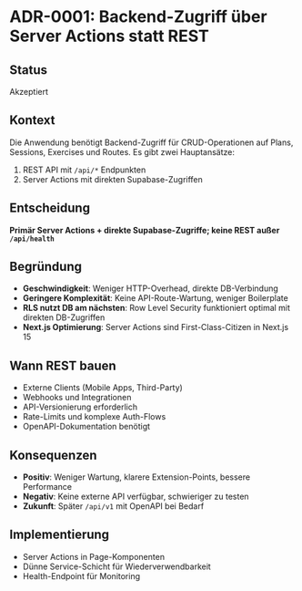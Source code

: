 # ADR-0001: Backend-Zugriff über Server Actions statt REST

## Status
Akzeptiert

## Kontext
Die Anwendung benötigt Backend-Zugriff für CRUD-Operationen auf Plans, Sessions, Exercises und Routes. Es gibt zwei Hauptansätze:
1. REST API mit `/api/*` Endpunkten
2. Server Actions mit direkten Supabase-Zugriffen

## Entscheidung
**Primär Server Actions + direkte Supabase-Zugriffe; keine REST außer `/api/health`**

## Begründung
- **Geschwindigkeit**: Weniger HTTP-Overhead, direkte DB-Verbindung
- **Geringere Komplexität**: Keine API-Route-Wartung, weniger Boilerplate
- **RLS nutzt DB am nächsten**: Row Level Security funktioniert optimal mit direkten DB-Zugriffen
- **Next.js Optimierung**: Server Actions sind First-Class-Citizen in Next.js 15

## Wann REST bauen
- Externe Clients (Mobile Apps, Third-Party)
- Webhooks und Integrationen
- API-Versionierung erforderlich
- Rate-Limits und komplexe Auth-Flows
- OpenAPI-Dokumentation benötigt

## Konsequenzen
- **Positiv**: Weniger Wartung, klarere Extension-Points, bessere Performance
- **Negativ**: Keine externe API verfügbar, schwieriger zu testen
- **Zukunft**: Später `/api/v1` mit OpenAPI bei Bedarf

## Implementierung
- Server Actions in Page-Komponenten
- Dünne Service-Schicht für Wiederverwendbarkeit
- Health-Endpoint für Monitoring
